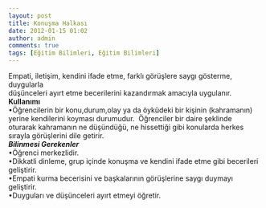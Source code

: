 ```yaml
---
layout: post
title: Konuşma Halkası
date: 2012-01-15 01:02
author: admin
comments: true
tags: [Eğitim Bilimleri, Eğitim Bilimleri]
---
```

<div>
<div>Empati, iletişim, kendini ifade etme, farklı görüşlere saygı gösterme, duygularla</div>
<div>düşünceleri ayırt etme becerilerini kazandırmak amacıyla uygulanır.</div>
<div></div>
<div><strong>Kullanımı</strong></div>
<div>•Öğrencilerin bir konu,durum,olay ya da öyküdeki bir kişinin (kahramanın) yerine kendilerini koyması durumudur.  Öğrenciler bir daire şeklinde oturarak kahramanın ne düşündüğü, ne hissettiği gibi konularda herkes sırayla görüşlerini dile getirir.</div>
<div></div>
<div><strong><em>Bilinmesi Gerekenler</em></strong></div>
<div>•Öğrenci merkezlidir.</div>
<div>•Dikkatli dinleme, grup içinde konuşma ve kendini ifade etme gibi becerileri geliştirir.</div>
<div>•Empati kurma becerisini ve başkalarının görüşlerine saygı duymayı geliştirir.</div>
<div>•Duyguları ve düşünceleri ayırt etmeyi öğretir.</div>
<div></div>
</div>
